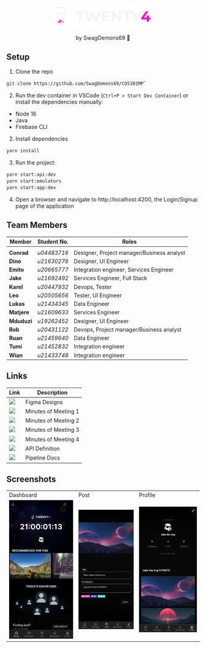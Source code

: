 <p align="center">
<img src="https://raw.githubusercontent.com/SwagDemons69/COS301MP/feature-integration/apps/app/src/assets/logos/logo.svg" alt="Twenty4" style="width: 50%" />
</p>
<p align="center">
by SwagDemons69 👿
</p>

## Setup
1. Clone the repo
```bash
git clone https://github.com/SwagDemons69/COS301MP`
```
2. Run the dev container in VSCode (`Ctrl+P > Start Dev Container`) or install the dependencies manually:
- Node 16
- Java
- Firebase CLI

2. Install dependencies
```bash
yarn install
```
3. Run the project:
```bash
yarn start:api:dev
yarn start:emulators
yarn start:app:dev
```

4. Open a browser and navigate to http://localhost:4200, the Login/Signup page of the application
## Team Members
| Member        | Student No.   | Roles                                         |
|---------------|---------------|-----------------------------------------------|
|               |               |                                               |
| **Conrad**    | *u04483716*   | Designer, Project manager/Business analyst    |
| **Dino**      | *u21630276*   | Designer, UI Engineer                         |
| **Emito**     | *u20665777*   | Integration engineer, Services Engineer       |
| **Jake**      | *u21692492*   | Services Engineer, Full Stack                 |
| **Karel**     | *u20447932*   | Devops, Tester                                |
| **Leo**       | *u20505656*   | Tester, UI Engineer                           |
| **Lukas**     | *u21434345*   | Data Engineer                                 |
| **Matjere**   | *u21609633*   | Services Engineer                             |
| **Mduduzi**   | *u19262452*   | Designer, UI Engineer                         |
| **Rob**       | *u20431122*   | Devops, Project manager/Business analyst      |
| **Ruan**      | *u21459640*   | Data Engineer                                 |
| **Tumi**      | *u21452832*   | Integration engineer                          |
| **Wian**      | *u21433748*   | Integration engineer                          |

## Links
| Link | Description |
|------|-------------|
| <a href="https://www.figma.com/file/BmyQBxRb1JMOrB49HMwpiK/SwagDemons_Wireframe?node-id=193%3A10&t=1iJSquNP4DeYiMEc-1"><img src="https://upload.wikimedia.org/wikipedia/commons/3/33/Figma-logo.svg" width="30px"/></a> | Figma Designs |
| <a href="https://docs.google.com/document/d/1vzSdC-u36qN0meR2cbKsDVOWlIwiElSs1ScsluF1C9U"><img src="https://upload.wikimedia.org/wikipedia/commons/6/66/Google_Docs_2020_Logo.svg" width="30px"/></a> | Minutes of Meeting 1 |
| <a href="https://docs.google.com/document/d/1f9VkjIEiDllE6BIitQAerLzBsIFUxmZloCerSu4txZg"><img src="https://upload.wikimedia.org/wikipedia/commons/6/66/Google_Docs_2020_Logo.svg" width="30px"/></a> | Minutes of Meeting 2 |
| <a href="https://docs.google.com/document/d/1aiSfV1tTMhzSNpXECVB5SvqvtSfYkssY7Xq4-Xv6zdg"><img src="https://upload.wikimedia.org/wikipedia/commons/6/66/Google_Docs_2020_Logo.svg" width="30px"/></a> | Minutes of Meeting 3 |
| <a href="https://docs.google.com/document/d/1Jb89vzjve9yljm7qrY22VPvmronUo7wemvsFSBtab-Q"><img src="https://upload.wikimedia.org/wikipedia/commons/6/66/Google_Docs_2020_Logo.svg" width="30px"/></a> | Minutes of Meeting 4 |
| <a href="https://demo.hedgedoc.org/s/aox_Ex3e7"><img src="https://avatars.githubusercontent.com/u/67865462" width="40px"/></a> | API Definition |
| <a href="https://demo.hedgedoc.org/s/k1sW17k9t"><img src="https://avatars.githubusercontent.com/u/67865462" width="40px"/></a> | Pipeline Docs |

## Screenshots

<table>
<tr>
<tr>
<td>Dashboard</td>
<td>Post</td>
<td>Profile</td>
<tr>
<td><img src="https://raw.githubusercontent.com/SwagDemons69/COS301MP/main/screenshots/dashboard.png" alt="Dashboard" width="275px"></td>
<td><img src="https://raw.githubusercontent.com/SwagDemons69/COS301MP/main/screenshots/post.png" alt="Post" width="275px"></td>
<td><img src="https://raw.githubusercontent.com/SwagDemons69/COS301MP/main/screenshots/profile.png" alt="Profile" width="275px"></td>
</tr>
</table>
